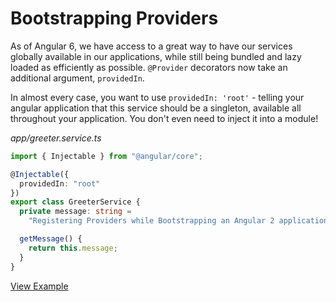 # Bootstrapping Providers

As of Angular 6, we have access to a great way to have our services globally available in our applications, while still being bundled and lazy loaded as efficiently as possible.
`@Provider` decorators now take an additional argument, `providedIn`.

In almost every case, you want to use `providedIn: 'root'` - telling your angular application that this service should be a singleton, available all throughout your application. You don't even need to inject it into a module!


_app/greeter.service.ts_

```typescript
import { Injectable } from "@angular/core";

@Injectable({
  providedIn: "root"
})
export class GreeterService {
  private message: string =
    "Registering Providers while Bootstrapping an Angular 2 application!";

  getMessage() {
    return this.message;
  }
}
```

[View Example](https://codesandbox.io/embed/bootstrapping-providers-f6g6g?fontsize=14&hidenavigation=1&theme=dark)

